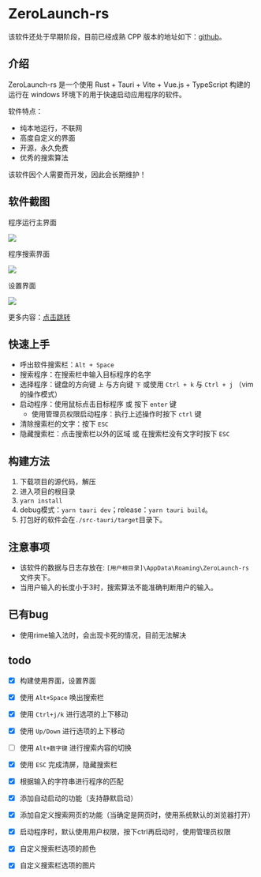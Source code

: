 # ZeroLaunch-rs

该软件还处于早期阶段，目前已经成熟 CPP 版本的地址如下：[github](https://github.com/ghost-him/ZeroLaunch-CPP)。

## 介绍

ZeroLaunch-rs 是一个使用 Rust + Tauri + Vite + Vue.js + TypeScript 构建的运行在 windows 环境下的用于快速启动应用程序的软件。

软件特点：

- 纯本地运行，不联网
- 高度自定义的界面
- 开源，永久免费
- 优秀的搜索算法

该软件因个人需要而开发，因此会长期维护！

## 软件截图

程序运行主界面

![](https://raw.githubusercontent.com/ghost-him/ZeroLaunch-rs/refs/heads/main/asset/%E4%B8%BB%E7%95%8C%E9%9D%A2.png)

程序搜索界面

![](https://raw.githubusercontent.com/ghost-him/ZeroLaunch-rs/refs/heads/main/asset/%E7%B2%BE%E5%87%86%E5%8C%B9%E9%85%8D.png)

设置界面

![](https://raw.githubusercontent.com/ghost-him/ZeroLaunch-rs/refs/heads/main/asset/%E8%AE%BE%E7%BD%AE%E7%95%8C%E9%9D%A2.png)

更多内容：[点击跳转](https://github.com/ghost-him/ZeroLaunch-rs/blob/main/asset/picture.md)


## 快速上手

* 呼出软件搜索栏：`Alt + Space`
* 搜索程序：在搜索栏中输入目标程序的名字
* 选择程序：键盘的方向键 `上` 与方向键 `下` 或使用 `Ctrl + k` 与 `Ctrl + j` （vim的操作模式）
* 启动程序：使用鼠标点击目标程序 或 按下 `enter` 键
  * 使用管理员权限启动程序：执行上述操作时按下 `ctrl` 键
* 清除搜索栏的文字：按下 `ESC` 
* 隐藏搜索栏：点击搜索栏以外的区域 或 在搜索栏没有文字时按下 `ESC`

## 构建方法

1. 下载项目的源代码，解压
2. 进入项目的根目录
3. `yarn install`
4. debug模式：`yarn tauri dev`；release：`yarn tauri build`。
5. 打包好的软件会在`./src-tauri/target`目录下。

## 注意事项

* 该软件的数据与日志存放在: `[用户根目录]\AppData\Roaming\ZeroLaunch-rs` 文件夹下。
* 当用户输入的长度小于3时，搜索算法不能准确判断用户的输入。

## 已有bug

* 使用rime输入法时，会出现卡死的情况，目前无法解决

## todo

- [x] 构建使用界面，设置界面
- [x] 使用 `Alt+Space` 唤出搜索栏
- [x] 使用 `Ctrl+j/k` 进行选项的上下移动
- [x] 使用 `Up/Down` 进行选项的上下移动
- [ ] 使用 `Alt+数字键` 进行搜索内容的切换
- [x] 使用 `ESC` 完成清屏，隐藏搜索栏
- [x] 根据输入的字符串进行程序的匹配
- [x] 添加自动启动的功能（支持静默启动）
- [x] 添加自定义搜索网页的功能（当确定是网页时，使用系统默认的浏览器打开）
- [x] 启动程序时，默认使用用户权限，按下ctrl再启动时，使用管理员权限
- [x] 自定义搜索栏选项的颜色
- [x] 自定义搜索栏选项的图片

